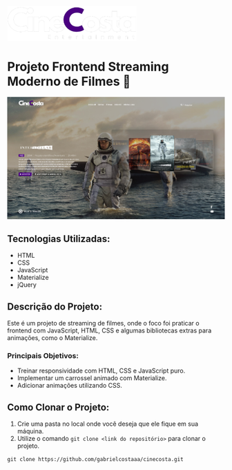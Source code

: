 <code><img width="300px" src="./images/logo_cinecosta.png" title = "Cinecosta"/></code> 
# Projeto Frontend Streaming Moderno de Filmes 🍿

<code><img width="732px" src="./images/movies/cinecosta.png" title = "Cinecostapage"/></code> 

## Tecnologias Utilizadas:
- HTML
- CSS
- JavaScript
- Materialize
- jQuery

## Descrição do Projeto:
Este é um projeto de streaming de filmes, onde o foco foi praticar o frontend com JavaScript, HTML, CSS e algumas bibliotecas extras para animações, como o Materialize.

### Principais Objetivos:
- Treinar responsividade com HTML, CSS e JavaScript puro.
- Implementar um carrossel animado com Materialize.
- Adicionar animações utilizando CSS.

## Como Clonar o Projeto:
1. Crie uma pasta no local onde você deseja que ele fique em sua máquina.
2. Utilize o comando `git clone <link do repositório>` para clonar o projeto.

```
git clone https://github.com/gabrielcostaaa/cinecosta.git
